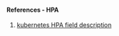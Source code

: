 #### References - HPA

1. [kubernetes HPA field description](https://kubernetes.io/docs/reference/generated/kubernetes-api/v1.21/#horizontalpodautoscaler-v2beta2-autoscaling)
